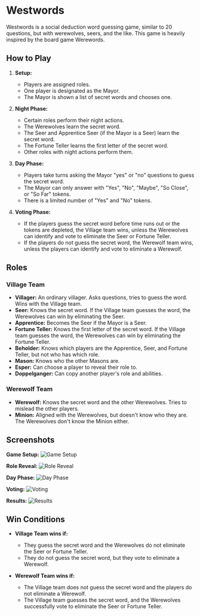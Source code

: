 # Westwords

Westwords is a social deduction word guessing game, similar to 20 questions, but with werewolves, seers, and the like. This game is heavily inspired by the board game Werewords.

## How to Play

1.  **Setup:**
    *   Players are assigned roles.
    *   One player is designated as the Mayor.
    *   The Mayor is shown a list of secret words and chooses one.

2.  **Night Phase:**
    *   Certain roles perform their night actions.
    *   The Werewolves learn the secret word.
    *   The Seer and Apprentice Seer (if the Mayor is a Seer) learn the secret word.
    *   The Fortune Teller learns the first letter of the secret word.
    *   Other roles with night actions perform them.

3.  **Day Phase:**
    *   Players take turns asking the Mayor "yes" or "no" questions to guess the secret word.
    *   The Mayor can only answer with "Yes", "No", "Maybe", "So Close", or "So Far" tokens.
    *   There is a limited number of "Yes" and "No" tokens.

4.  **Voting Phase:**
    *   If the players guess the secret word before time runs out or the tokens are depleted, the Village team wins, unless the Werewolves can identify and vote to eliminate the Seer or Fortune Teller.
    *   If the players do not guess the secret word, the Werewolf team wins, unless the players can identify and vote to eliminate a Werewolf.

## Roles

### Village Team

*   **Villager:** An ordinary villager. Asks questions, tries to guess the word. Wins with the Village team.
*   **Seer:** Knows the secret word. If the Village team guesses the word, the Werewolves can win by eliminating the Seer.
*   **Apprentice:** Becomes the Seer if the Mayor is a Seer.
*   **Fortune Teller:** Knows the first letter of the secret word. If the Village team guesses the word, the Werewolves can win by eliminating the Fortune Teller.
*   **Beholder:** Knows which players are the Apprentice, Seer, and Fortune Teller, but not who has which role.
*   **Mason:** Knows who the other Masons are.
*   **Esper:** Can choose a player to reveal their role to.
*   **Doppelganger:** Can copy another player's role and abilities.

### Werewolf Team

*   **Werewolf:** Knows the secret word and the other Werewolves. Tries to mislead the other players.
*   **Minion:** Aligned with the Werewolves, but doesn't know who they are. The Werewolves don't know the Minion either.

## Screenshots

**Game Setup:**
![Game Setup](https://via.placeholder.com/800x600.png?text=Game+Setup)

**Role Reveal:**
![Role Reveal](https://via.placeholder.com/800x600.png?text=Role+Reveal)

**Day Phase:**
![Day Phase](https://via.placeholder.com/800x600.png?text=Day+Phase)

**Voting:**
![Voting](https://via.placeholder.com/800x600.png?text=Voting)

**Results:**
![Results](https://via.placeholder.com/800x600.png?text=Results)

## Win Conditions

*   **Village Team wins if:**
    *   They guess the secret word and the Werewolves do not eliminate the Seer or Fortune Teller.
    *   They do not guess the secret word, but they vote to eliminate a Werewolf.

*   **Werewolf Team wins if:**
    *   The Village team does not guess the secret word and the players do not eliminate a Werewolf.
    *   The Village team guesses the secret word, and the Werewolves successfully vote to eliminate the Seer or Fortune Teller.
